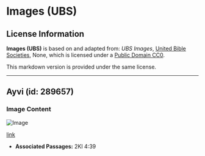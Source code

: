 # Images (UBS)

## License Information

**Images (UBS)** is based on and adapted from: _UBS Images_, [United Bible Societies](https://unitedbiblesocieties.org/), None, which is licensed under a [Public Domain CC0](https://creativecommons.org/public-domain/cc0/).

This markdown version is provided under the same license.



--------------------------------

## Ayvi (id: 289657)

### Image Content

![Image](https://cdn.aquifer.bible/aquifer-content/resources/Media/WEB-0540_ivy.jpg)

[link](https://cdn.aquifer.bible/aquifer-content/resources/Media/WEB-0540_ivy.jpg)

* **Associated Passages:** 2KI 4:39

